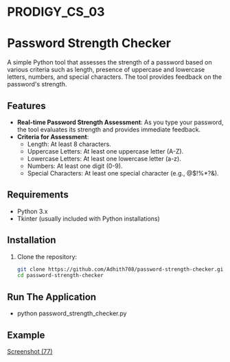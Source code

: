 # PRODIGY_CS_03

# Password Strength Checker

A simple Python tool that assesses the strength of a password based on various criteria such as length, presence of uppercase and lowercase letters, numbers, and special characters. The tool provides feedback on the password's strength.

## Features

- **Real-time Password Strength Assessment**: As you type your password, the tool evaluates its strength and provides immediate feedback.
- **Criteria for Assessment**:
  - Length: At least 8 characters.
  - Uppercase Letters: At least one uppercase letter (A-Z).
  - Lowercase Letters: At least one lowercase letter (a-z).
  - Numbers: At least one digit (0-9).
  - Special Characters: At least one special character (e.g., @$!%*?&).

## Requirements

- Python 3.x
- Tkinter (usually included with Python installations)

## Installation

1. Clone the repository:
   ```bash
   git clone https://github.com/Adhith708/password-strength-checker.git
   cd password-strength-checker

## Run The Application

- python password_strength_checker.py

 ## Example

[Screenshot (77)](https://github.com/user-attachments/assets/b4fff175-89fe-4d2e-b9ca-30721fecf3ef)
